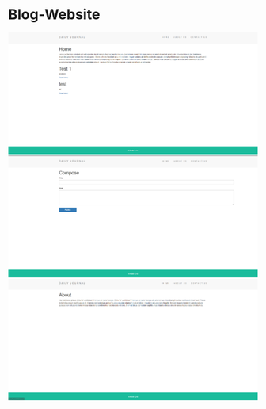 # Blog-Website

<img src="Screenshot_96.png">
<img src="Screenshot_98.png">
<img src="Screenshot_97.png">
